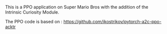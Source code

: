 This is a PPO application on Super Mario Bros with the addition of the Intrinsic Curiosity Module.


The PPO code is based on : https://github.com/ikostrikov/pytorch-a2c-ppo-acktr

